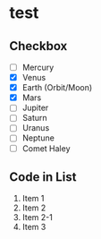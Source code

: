 test
====
## Checkbox

- [ ] Mercury
- [x] Venus
- [x] Earth (Orbit/Moon)
- [x] Mars
- [ ] Jupiter
- [ ] Saturn
- [ ] Uranus
- [ ] Neptune
- [ ] Comet Haley

## Code in List
1. Item 1
1. Item 2
  1. Item 2-1
1. Item 3
